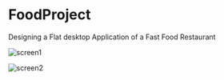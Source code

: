 # FoodProject

 Designing a Flat desktop Application of a Fast Food Restaurant
 
 ![screen1](https://user-images.githubusercontent.com/63001162/147872686-8a3d43ca-9409-43a8-8e48-081dac0a8743.PNG)
 
![screen2](https://user-images.githubusercontent.com/63001162/147872687-ecace1d0-dbd5-4054-b5a5-b0d3847ed6c3.PNG)



